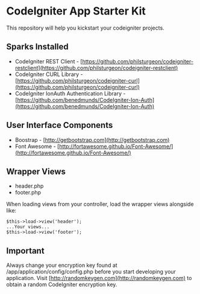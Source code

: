 CodeIgniter App Starter Kit
==================

This repository will help you kickstart your codeigniter projects.

Sparks Installed
----------------
* CodeIgniter REST Client - [https://github.com/philsturgeon/codeigniter-restclient](https://github.com/philsturgeon/codeigniter-restclient)
* CodeIgniter CURL Library - [https://github.com/philsturgeon/codeigniter-curl](https://github.com/philsturgeon/codeigniter-curl)
* CodeIgniter IonAuth Authentication Library - [https://github.com/benedmunds/CodeIgniter-Ion-Auth](https://github.com/benedmunds/CodeIgniter-Ion-Auth)

User Interface Components
-----------------
* Boostrap - [http://getbootstrap.com](http://getbootstrap.com)
* Font Awesome - [http://fortawesome.github.io/Font-Awesome/](http://fortawesome.github.io/Font-Awesome/)

Wrapper Views
-------------
* header.php
* footer.php

When loading views from your controller, load the wrapper views alongside like:
```
$this->load->view('header');
...Your views...
$this->load->view('footer');
```

Important
---------
Always change your encryption key found at /app/application/config/config.php before you start developing your application. Visit [http://randomkeygen.com](http://randomkeygen.com) to obtain a random CodeIgniter encryption key.